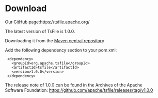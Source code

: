# Download
Our GitHub page:https://tsfile.apache.org/

The latest version of TsFile is 1.0.0.

Downloading it from the [Maven central repository](https://search.maven.org/search?q=g:org.apache.tsfile)

Add the following dependency section to your pom.xml:

```
 <dependency>
   <groupId>org.apache.tsfile</groupId>
   <artifactId>tsfile</artifactId>
   <version>1.0.0</version>
 </dependency>
```

The release note of 1.0.0 can be found in the Archives of the Apache Software Foundation: https://github.com/apache/tsfile/releases/tag/v1.0.0